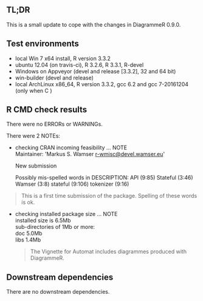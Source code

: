 ## TL;DR

This is a small update to cope with the changes in DiagrammeR 0.9.0.

## Test environments
* local Win 7 x64 install, R version 3.3.2
* ubuntu 12.04 (on travis-ci), R 3.2.6, R 3.3.1, R-devel
* Windows on Appveyor (devel and release [3.3.2], 32 and 64 bit)
* win-builder (devel and release)
* local ArchLinux x86_64, R version 3.3.2, gcc 6.2 and gcc 7-20161204 (only when C )

## R CMD check results
There were no ERRORs or WARNINGs. 

There were 2 NOTEs:

*   checking CRAN incoming feasibility ... NOTE  
    Maintainer: 'Markus S. Wamser <r-wmisc@devel.wamser.eu>'  
    
    New submission  

    Possibly mis-spelled words in DESCRIPTION:
     API (9:85)
     Stateful (3:46)
     Wamser (3:8)
     stateful (9:106)
     tokenizer (9:16) 
  
  > This is a first time submission of the package. Spelling of these words is ok.  

* checking installed package size ... NOTE  
  installed size is  6.5Mb  
  sub-directories of 1Mb or more:  
    doc    5.0Mb  
    libs   1.4Mb  

  > The Vignette for Automat includes diagrammes produced with DiagrammeR.

## Downstream dependencies
There are no downstream dependencies.
